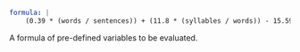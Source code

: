 ```yaml
formula: |
    (0.39 * (words / sentences)) + (11.8 * (syllables / words)) - 15.59
```

A formula of pre-defined variables to be evaluated.